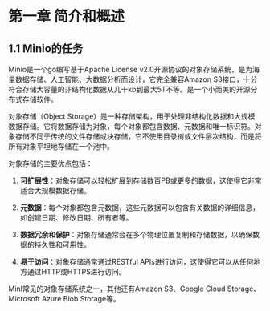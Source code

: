 # 第一章 简介和概述
## 1.1 Minio的任务
Minio是一个go编写基于Apache License v2.0开源协议的对象存储系统，是为海量数据存储、人工智能、大数据分析而设计，它完全兼容Amazon S3接口，十分符合存储大容量的非结构化数据从几十kb到最大5T不等。是一个小而美的开源分布式存储软件。

对象存储（Object Storage）是一种存储架构，用于处理非结构化数据和大规模数据存储。它将数据存储为对象，每个对象都包含数据、元数据和唯一标识符。对象存储不同于传统的文件存储或块存储，它不使用目录树或文件层次结构，而是将所有对象平坦地存储在一个池中。

对象存储的主要优点包括：

1. **可扩展性**：对象存储可以轻松扩展到存储数百PB或更多的数据，这使得它非常适合大规模数据存储。

2. **元数据**：每个对象都包含元数据，这些元数据可以包含有关数据的详细信息，如创建日期、修改日期、所有者等。

3. **数据冗余和保护**：对象存储通常会在多个物理位置复制和存储数据，以确保数据的持久性和可用性。

4. **易于访问**：对象存储通常通过RESTful APIs进行访问，这使得它可以从任何地方通过HTTP或HTTPS进行访问。

MinI常见的对象存储系统之一，其他还有Amazon S3、Google Cloud Storage、Microsoft Azure Blob Storage等。